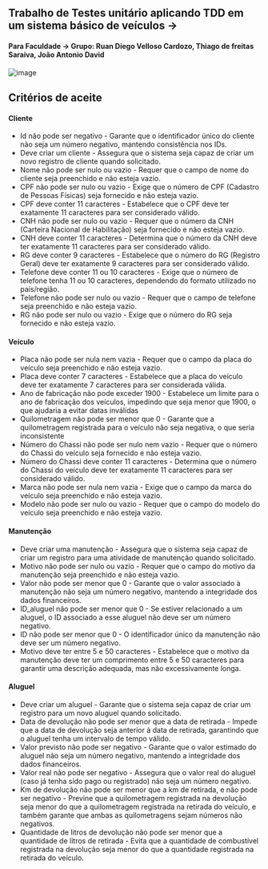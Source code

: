 ## Trabalho de Testes unitário aplicando TDD em um sistema básico de veículos -> 
#### Para Faculdade -> Grupo: Ruan Diego Velloso Cardozo, Thiago de freitas Saraiva, João Antonio David
![image](https://github.com/ruan-cardozo/crud-api-sistema-de-veiculo/assets/110867639/51399a5a-6332-47d8-ad5c-cc40252232ef)
## Critérios de aceite
#### Cliente
* Id não pode ser negativo - Garante que o identificador único do cliente não seja um número negativo, mantendo consistência nos IDs.
* Deve criar um cliente - Assegura que o sistema seja capaz de criar um novo registro de cliente quando solicitado.
* Nome não pode ser nulo ou vazio - Requer que o campo de nome do cliente seja preenchido e não esteja vazio.
* CPF não pode ser nulo ou vazio - Exige que o número de CPF (Cadastro de Pessoas Físicas) seja fornecido e não esteja vazio.
* CPF deve conter 11 caracteres - Estabelece que o CPF deve ter exatamente 11 caracteres para ser considerado válido.
* CNH não pode ser nulo ou vazio - Requer que o número da CNH (Carteira Nacional de Habilitação) seja fornecido e não esteja vazio.
* CNH deve conter 11 caracteres - Determina que o número da CNH deve ter exatamente 11 caracteres para ser considerado válido.
* RG deve conter 9 caracteres - Estabelece que o número do RG (Registro Geral) deve ter exatamente 9 caracteres para ser considerado válido.
* Telefone deve conter 11 ou 10 caracteres - Exige que o número de telefone tenha 11 ou 10 caracteres, dependendo do formato utilizado no país/região.
* Telefone não pode ser nulo ou vazio - Requer que o campo de telefone seja preenchido e não esteja vazio.
* RG não pode ser nulo ou vazio - Exige que o número do RG seja fornecido e não esteja vazio.
#### Veículo
* Placa não pode ser nula nem vazia - Requer que o campo da placa do veículo seja preenchido e não esteja vazio.
* Placa deve conter 7 caracteres - Estabelece que a placa do veículo deve ter exatamente 7 caracteres para ser considerada válida.
* Ano de fabricação não pode exceder 1900 - Estabelece um limite para o ano de fabricação dos veículos, impedindo que seja menor que 1900, o que ajudaria a evitar datas inválidas
* Quilometragem não pode ser menor que 0 - Garante que a quilometragem registrada para o veículo não seja negativa, o que seria inconsistente
* Número do Chassi não pode ser nulo nem vazio - Requer que o número do Chassi do veículo seja fornecido e não esteja vazio.
* Número do Chassi deve conter 11 caracteres - Determina que o número do Chassi do veículo deve ter exatamente 11 caracteres para ser considerado válido.
* Marca não pode ser nula nem vazia - Exige que o campo da marca do veículo seja preenchido e não esteja vazio.
* Modelo não pode ser nulo ou vazio - Requer que o campo do modelo do veículo seja preenchido e não esteja vazio.
#### Manutenção
* Deve criar uma manutenção - Assegura que o sistema seja capaz de criar um registro para uma atividade de manutenção quando solicitado.
* Motivo não pode ser nulo ou vazio - Requer que o campo do motivo da manutenção seja preenchido e não esteja vazio.
* Valor não pode ser menor que 0 - Garante que o valor associado à manutenção não seja um número negativo, mantendo a integridade dos dados financeiros.
* ID_aluguel não pode ser menor que 0 - Se estiver relacionado a um aluguel, o ID associado a esse aluguel não deve ser um número negativo.
* ID não pode ser menor que 0 - O identificador único da manutenção não deve ser um número negativo.
* Motivo deve ter entre 5 e 50 caracteres - Estabelece que o motivo da manutenção deve ter um comprimento entre 5 e 50 caracteres para garantir uma descrição adequada, mas não excessivamente longa.
#### Aluguel
* Deve criar um aluguel - Garante que o sistema seja capaz de criar um registro para um novo aluguel quando solicitado.
* Data de devolução não pode ser menor que a data de retirada - Impede que a data de devolução seja anterior à data de retirada, garantindo que o aluguel tenha um intervalo de tempo válido.
* Valor previsto não pode ser negativo - Garante que o valor estimado do aluguel não seja um número negativo, mantendo a integridade dos dados financeiros.
* Valor real não pode ser negativo - Assegura que o valor real do aluguel (caso já tenha sido pago ou registrado) não seja um número negativo.
* Km de devolução não pode ser menor que a km de retirada, e não pode ser negativo - Previne que a quilometragem registrada na devolução seja menor do que a quilometragem registrada na retirada do veículo, e também garante que ambas as quilometragens sejam números não negativos.
* Quantidade de litros de devolução não pode ser menor que a quantidade de litros de retirada - Evita que a quantidade de combustível registrada na devolução seja menor do que a quantidade registrada na retirada do veículo.
